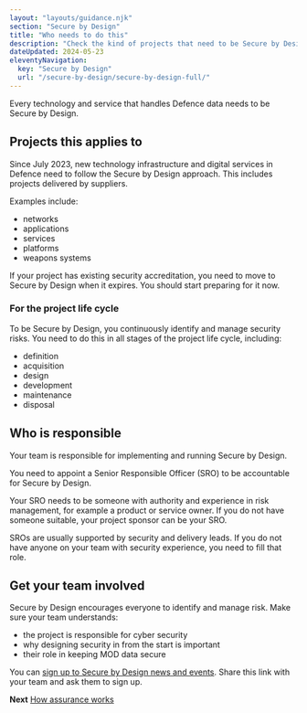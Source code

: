 ```yaml
---
layout: "layouts/guidance.njk"
section: "Secure by Design"
title: "Who needs to do this"
description: "Check the kind of projects that need to be Secure by Design and who in your team is responsible."
dateUpdated: 2024-05-23
eleventyNavigation:
  key: "Secure by Design"
  url: "/secure-by-design/secure-by-design-full/"
---
```


Every technology and service that handles Defence data needs to be Secure by Design. 

## Projects this applies to

Since July 2023, new technology infrastructure and digital services in Defence need to follow the Secure by Design approach. This includes projects delivered by suppliers.

Examples include: 

- networks
- applications
- services
- platforms
- weapons systems

If your project has existing security accreditation, you need to move to Secure by Design when it expires. You should start preparing for it now.

### For the project life cycle

To be Secure by Design, you continuously identify and manage security risks. You need to do this in all stages of the project life cycle, including:

- definition
- acquisition
- design 
- development
- maintenance
- disposal


## Who is responsible

Your team is responsible for implementing and running Secure by Design.

You need to appoint a Senior Responsible Officer (SRO) to be accountable for Secure by Design. 

Your SRO needs to be someone with authority and experience in risk management, for example a product or service owner. If you do not have someone suitable, your project sponsor can be your SRO.

SROs are usually supported by security and delivery leads. If you do not have anyone on your team with security experience, you need to fill that role. 


## Get your team involved

Secure by Design encourages everyone to identify and manage risk. Make sure your team understands:

- the project is responsible for cyber security
- why designing security in from the start is important
- their role in keeping MOD data secure

You can [sign up to Secure by Design news and events](). Share this link with your team and ask them to sign up. 


**Next**
[How assurance works]()

